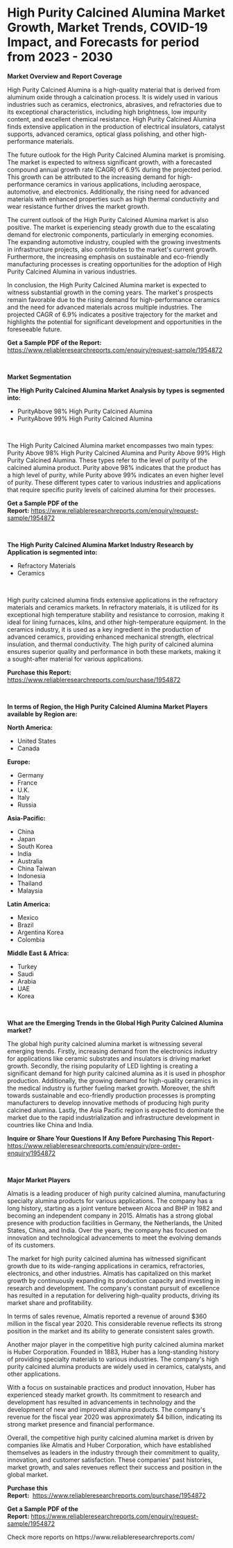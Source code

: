 <p><h1>High Purity Calcined Alumina Market Growth, Market Trends, COVID-19 Impact, and Forecasts for period from 2023 - 2030</h1></p><p><strong>Market Overview and Report Coverage</strong></p>
<p><p>High Purity Calcined Alumina is a high-quality material that is derived from aluminum oxide through a calcination process. It is widely used in various industries such as ceramics, electronics, abrasives, and refractories due to its exceptional characteristics, including high brightness, low impurity content, and excellent chemical resistance. High Purity Calcined Alumina finds extensive application in the production of electrical insulators, catalyst supports, advanced ceramics, optical glass polishing, and other high-performance materials.</p><p>The future outlook for the High Purity Calcined Alumina market is promising. The market is expected to witness significant growth, with a forecasted compound annual growth rate (CAGR) of 6.9% during the projected period. This growth can be attributed to the increasing demand for high-performance ceramics in various applications, including aerospace, automotive, and electronics. Additionally, the rising need for advanced materials with enhanced properties such as high thermal conductivity and wear resistance further drives the market growth.</p><p>The current outlook of the High Purity Calcined Alumina market is also positive. The market is experiencing steady growth due to the escalating demand for electronic components, particularly in emerging economies. The expanding automotive industry, coupled with the growing investments in infrastructure projects, also contributes to the market's current growth. Furthermore, the increasing emphasis on sustainable and eco-friendly manufacturing processes is creating opportunities for the adoption of High Purity Calcined Alumina in various industries.</p><p>In conclusion, the High Purity Calcined Alumina market is expected to witness substantial growth in the coming years. The market's prospects remain favorable due to the rising demand for high-performance ceramics and the need for advanced materials across multiple industries. The projected CAGR of 6.9% indicates a positive trajectory for the market and highlights the potential for significant development and opportunities in the foreseeable future.</p></p>
<p><strong>Get a Sample PDF of the Report:</strong> <a href="https://www.reliableresearchreports.com/enquiry/request-sample/1954872">https://www.reliableresearchreports.com/enquiry/request-sample/1954872</a></p>
<p>&nbsp;</p>
<p><strong>Market Segmentation</strong></p>
<p><strong>The High Purity Calcined Alumina Market Analysis by types is segmented into:</strong></p>
<p><ul><li>PurityAbove 98% High Purity Calcined Alumina</li><li>PurityAbove 99% High Purity Calcined Alumina</li></ul></p>
<p>&nbsp;</p>
<p><p>The High Purity Calcined Alumina market encompasses two main types: Purity Above 98% High Purity Calcined Alumina and Purity Above 99% High Purity Calcined Alumina. These types refer to the level of purity of the calcined alumina product. Purity above 98% indicates that the product has a high level of purity, while Purity above 99% indicates an even higher level of purity. These different types cater to various industries and applications that require specific purity levels of calcined alumina for their processes.</p></p>
<p><strong>Get a Sample PDF of the Report:</strong>&nbsp;<a href="https://www.reliableresearchreports.com/enquiry/request-sample/1954872">https://www.reliableresearchreports.com/enquiry/request-sample/1954872</a></p>
<p>&nbsp;</p>
<p><strong>The High Purity Calcined Alumina Market Industry Research by Application is segmented into:</strong></p>
<p><ul><li>Refractory Materials</li><li>Ceramics</li></ul></p>
<p>&nbsp;</p>
<p><p>High purity calcined alumina finds extensive applications in the refractory materials and ceramics markets. In refractory materials, it is utilized for its exceptional high temperature stability and resistance to corrosion, making it ideal for lining furnaces, kilns, and other high-temperature equipment. In the ceramics industry, it is used as a key ingredient in the production of advanced ceramics, providing enhanced mechanical strength, electrical insulation, and thermal conductivity. The high purity of calcined alumina ensures superior quality and performance in both these markets, making it a sought-after material for various applications.</p></p>
<p><strong>Purchase this Report:</strong>&nbsp; <a href="https://www.reliableresearchreports.com/purchase/1954872">https://www.reliableresearchreports.com/purchase/1954872</a></p>
<p>&nbsp;</p>
<p><strong>In terms of Region, the High Purity Calcined Alumina Market Players available by Region are:</strong></p>
<p>
    <p> <strong> North America: </strong>
        <ul>
            <li>United States</li>
            <li>Canada</li>
        </ul>
        </p> 
    <p> <strong> Europe: </strong>
        <ul>
            <li>Germany</li>
            <li>France</li>
            <li>U.K.</li>
            <li>Italy</li>
            <li>Russia</li>
        </ul>
        </p> 
    <p> <strong> Asia-Pacific: </strong>
        <ul>
            <li>China</li>
            <li>Japan</li>
            <li>South Korea</li>
            <li>India</li>
            <li>Australia</li>
            <li>China Taiwan</li>
            <li>Indonesia</li>
            <li>Thailand</li>
            <li>Malaysia</li>
        </ul>
        </p> 
    <p> <strong> Latin America: </strong>
        <ul>
            <li>Mexico</li>
            <li>Brazil</li>
            <li>Argentina Korea</li>
            <li>Colombia</li>
        </ul>
        </p> 
    <p> <strong> Middle East & Africa: </strong>
        <ul>
            <li>Turkey</li>
            <li>Saudi</li>
            <li>Arabia</li>
            <li>UAE</li>
            <li>Korea</li>
        </ul>
    </p>
    </p>
<p>&nbsp;</p>
<p><strong>What are the Emerging Trends in the Global High Purity Calcined Alumina market?</strong></p>
<p><p>The global high purity calcined alumina market is witnessing several emerging trends. Firstly, increasing demand from the electronics industry for applications like ceramic substrates and insulators is driving market growth. Secondly, the rising popularity of LED lighting is creating a significant demand for high purity calcined alumina as it is used in phosphor production. Additionally, the growing demand for high-quality ceramics in the medical industry is further fueling market growth. Moreover, the shift towards sustainable and eco-friendly production processes is prompting manufacturers to develop innovative methods of producing high purity calcined alumina. Lastly, the Asia Pacific region is expected to dominate the market due to the rapid industrialization and infrastructure development in countries like China and India.</p></p>
<p><strong>Inquire or Share Your Questions If Any Before Purchasing This Report</strong>- <a href="https://www.reliableresearchreports.com/enquiry/pre-order-enquiry/1954872">https://www.reliableresearchreports.com/enquiry/pre-order-enquiry/1954872</a></p>
<p>&nbsp;</p>
<p><strong>Major Market Players</strong></p>
<p><p>Almatis is a leading producer of high purity calcined alumina, manufacturing specialty alumina products for various applications. The company has a long history, starting as a joint venture between Alcoa and BHP in 1982 and becoming an independent company in 2015. Almatis has a strong global presence with production facilities in Germany, the Netherlands, the United States, China, and India. Over the years, the company has focused on innovation and technological advancements to meet the evolving demands of its customers.</p><p>The market for high purity calcined alumina has witnessed significant growth due to its wide-ranging applications in ceramics, refractories, electronics, and other industries. Almatis has capitalized on this market growth by continuously expanding its production capacity and investing in research and development. The company's constant pursuit of excellence has resulted in a reputation for delivering high-quality products, driving its market share and profitability.</p><p>In terms of sales revenue, Almatis reported a revenue of around $360 million in the fiscal year 2020. This considerable revenue reflects its strong position in the market and its ability to generate consistent sales growth.</p><p>Another major player in the competitive high purity calcined alumina market is Huber Corporation. Founded in 1883, Huber has a long-standing history of providing specialty materials to various industries. The company's high purity calcined alumina products are widely used in ceramics, catalysts, and other applications.</p><p>With a focus on sustainable practices and product innovation, Huber has experienced steady market growth. Its commitment to research and development has resulted in advancements in technology and the development of new and improved alumina products. The company's revenue for the fiscal year 2020 was approximately $4 billion, indicating its strong market presence and financial performance.</p><p>Overall, the competitive high purity calcined alumina market is driven by companies like Almatis and Huber Corporation, which have established themselves as leaders in the industry through their commitment to quality, innovation, and customer satisfaction. These companies' past histories, market growth, and sales revenues reflect their success and position in the global market.</p></p>
<p><strong>Purchase this Report:</strong>&nbsp;&nbsp;<a href="https://www.reliableresearchreports.com/purchase/1954872">https://www.reliableresearchreports.com/purchase/1954872</a></p>
<p></p>
<p><strong>Get a Sample PDF of the Report:</strong>&nbsp;<a href="https://www.reliableresearchreports.com/enquiry/request-sample/1954872">https://www.reliableresearchreports.com/enquiry/request-sample/1954872</a></p>
<p>Check more reports on https://www.reliableresearchreports.com/</p>